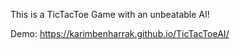 This is a TicTacToe Game with an unbeatable AI!

Demo: https://karimbenharrak.github.io/TicTacToeAI/
